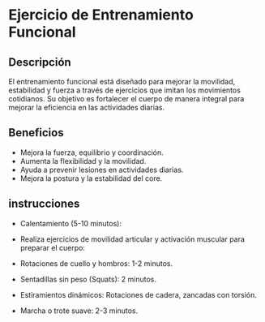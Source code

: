 # Ejercicio de Entrenamiento Funcional

## Descripción
El entrenamiento funcional está diseñado para mejorar la movilidad, estabilidad y fuerza a través de ejercicios que imitan los movimientos cotidianos. Su objetivo es fortalecer el cuerpo de manera integral para mejorar la eficiencia en las actividades diarias.

## Beneficios
- Mejora la fuerza, equilibrio y coordinación.
- Aumenta la flexibilidad y la movilidad.
- Ayuda a prevenir lesiones en actividades diarias.
- Mejora la postura y la estabilidad del core.

## instrucciones
- Calentamiento (5-10 minutos):
- Realiza ejercicios de movilidad articular y activación muscular para preparar el cuerpo:

- Rotaciones de cuello y hombros: 1-2 minutos.
- Sentadillas sin peso (Squats): 2 minutos.
- Estiramientos dinámicos: Rotaciones de cadera, zancadas con torsión.
- Marcha o trote suave: 2-3 minutos.


































